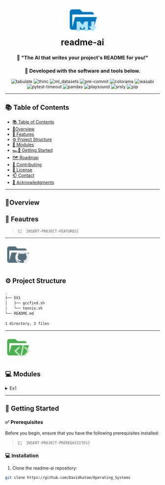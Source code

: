 
<div align="center">
<h1 align="center">
<img src="https://raw.githubusercontent.com/PKief/vscode-material-icon-theme/ec559a9f6bfd399b82bb44393651661b08aaf7ba/icons/folder-markdown-open.svg" width="100" />
<br>
readme-ai
</h1>
<h3 align="center">📍 "The AI that writes your project's README for you!"</h3>
<h3 align="center">🚀 Developed with the software and tools below.</h3>
<p align="center">

<img src="https://img.shields.io/badge/precommit-FAB040.svg?style=for-the-badge&logo=pre-commit&logoColor=black" alt="tabulate" />
<img src="https://img.shields.io/badge/pandas-150458.svg?style=for-the-badge&logo=pandas&logoColor=white" alt="thinc" />
<img src="https://img.shields.io/badge/Pytest-0A9EDC.svg?style=for-the-badge&logo=Pytest&logoColor=white" alt="ml_datasets" />
<img src="https://img.shields.io/badge/Redis-DC382D.svg?style=for-the-badge&logo=Redis&logoColor=white" alt="pre-commit" />
<img src="https://img.shields.io/badge/tqdm-FFC107.svg?style=for-the-badge&logo=tqdm&logoColor=black" alt="colorama" />
<img src="https://img.shields.io/badge/NumPy-013243.svg?style=for-the-badge&logo=NumPy&logoColor=white" alt="wasabi" />

<img src="https://img.shields.io/badge/spaCy-09A3D5.svg?style=for-the-badge&logo=spaCy&logoColor=white" alt="pytest-timeout" />
<img src="https://img.shields.io/badge/Hypothesis-BD1C2B.svg?style=for-the-badge&logo=Hypothesis&logoColor=white" alt="pandas" />
<img src="https://img.shields.io/badge/OpenAI-412991.svg?style=for-the-badge&logo=OpenAI&logoColor=white" alt="playsound" />
<img src="https://img.shields.io/badge/Python-3776AB.svg?style=for-the-badge&logo=Python&logoColor=white" alt="srsly" />
<img src="https://img.shields.io/badge/Docker-2496ED.svg?style=for-the-badge&logo=Docker&logoColor=white" alt="pip" />
</p>

</div>

---
## 📚 Table of Contents
- [📚 Table of Contents](#-table-of-contents)
- [📍Overview](#-introdcution)
- [🔮 Features](#-features)
- [⚙️ Project Structure](#project-structure)
- [🧩 Modules](#modules)
- [🏎💨 Getting Started](#-getting-started)
- [🗺 Roadmap](#-roadmap)
- [🤝 Contributing](#-contributing)
- [🪪 License](#-license)
- [📫 Contact](#-contact)
- [🙏 Acknowledgments](#-acknowledgments)

---

## 📍Overview



## 🔮 Feautres

> `[📌  INSERT-PROJECT-FEATURES]`

---

<img src="https://raw.githubusercontent.com/PKief/vscode-material-icon-theme/ec559a9f6bfd399b82bb44393651661b08aaf7ba/icons/folder-github-open.svg" width="80" />

## ⚙️ Project Structure

```bash
.
├── EX1
│   ├── gccfind.sh
│   └── tennis.sh
└── README.md

1 directory, 3 files
```
---

<img src="https://raw.githubusercontent.com/PKief/vscode-material-icon-theme/ec559a9f6bfd399b82bb44393651661b08aaf7ba/icons/folder-src-open.svg" width="80" />

## 💻 Modules
<details closed><summary>Ex1</summary>

| File       | Summary                                                                                                                                                                                                                |
|:-----------|:-----------------------------------------------------------------------------------------------------------------------------------------------------------------------------------------------------------------------|
| tennis.sh  | This code is a two-player game in which each player takes turns picking a number from 0 to their current score. The player with the higher number gains a point, and the first player to reach 3 points wins the game. |
| gccfind.sh | This code changes the directory to the first parameter, checks if there are enough parameters, and then searches for files with the . c extension that contain the second parameter and then compiles them.                                   |

</details>
<hr />

## 🚀 Getting Started

### ✅ Prerequisites

Before you begin, ensure that you have the following prerequisites installed:
> `[📌  INSERT-PROJECT-PREREQUISITES]`

### 💻 Installation

1. Clone the readme-ai repository:
```sh
git clone https://github.com/Davidkatom/Operating_Systems
```
